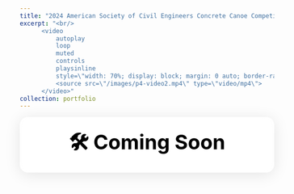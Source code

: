 ```yaml
---
title: "2024 American Society of Civil Engineers Concrete Canoe Competition"
excerpt: "<br/>
      <video
          autoplay
          loop
          muted
          controls
          playsinline
          style=\"width: 70%; display: block; margin: 0 auto; border-radius: 8px;\">
          <source src=\"/images/p4-video2.mp4\" type=\"video/mp4\">
      </video>"
collection: portfolio
---
```


<div style="
    background: rgba(255, 255, 255, 0.7);
    backdrop-filter: blur(10px);
    -webkit-backdrop-filter: blur(10px);
    padding: 20px 40px;
    border-radius: 16px;
    box-shadow: 0 4px 30px rgba(0, 0, 0, 0.1);
    border: 1px solid rgba(255, 255, 255, 0.3);
    color: #000;
    font-family: -apple-system, BlinkMacSystemFont, 'Segoe UI', Roboto, sans-serif;
    font-size: 2.5rem;
    font-weight: 700;  /* 添加这一行来加粗字体 */
    text-align: center;
    transition: all 0.3s ease;
    animation: float 3s ease-in-out infinite;
    cursor: pointer;
    position: relative;
" onmouseover="this.style.transform='scale(1.05)'" onmouseout="this.style.transform='scale(1)'">
    🛠️ Coming Soon
    <style>
        @keyframes float {
            0% { transform: translateY(0px); }
            50% { transform: translateY(-10px); }
            100% { transform: translateY(0px); }
        }
    </style>
</div>
